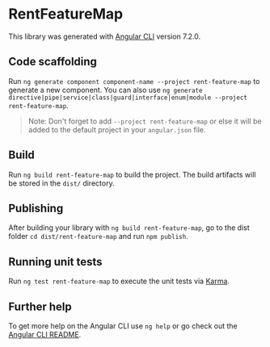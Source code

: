 # RentFeatureMap

This library was generated with [Angular CLI](https://github.com/angular/angular-cli) version 7.2.0.

## Code scaffolding

Run `ng generate component component-name --project rent-feature-map` to generate a new component. You can also use `ng generate directive|pipe|service|class|guard|interface|enum|module --project rent-feature-map`.

> Note: Don't forget to add `--project rent-feature-map` or else it will be added to the default project in your `angular.json` file.

## Build

Run `ng build rent-feature-map` to build the project. The build artifacts will be stored in the `dist/` directory.

## Publishing

After building your library with `ng build rent-feature-map`, go to the dist folder `cd dist/rent-feature-map` and run `npm publish`.

## Running unit tests

Run `ng test rent-feature-map` to execute the unit tests via [Karma](https://karma-runner.github.io).

## Further help

To get more help on the Angular CLI use `ng help` or go check out the [Angular CLI README](https://github.com/angular/angular-cli/blob/master/README.md).
